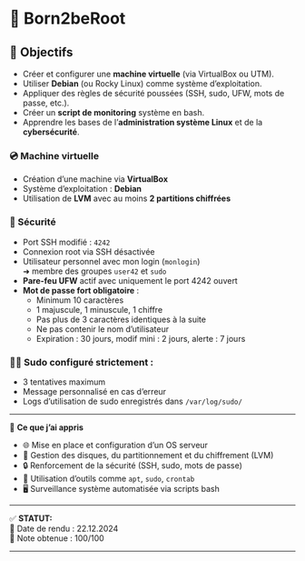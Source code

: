 # 🚀 Born2beRoot 

## 🎯 Objectifs

- Créer et configurer une **machine virtuelle** (via VirtualBox ou UTM).
- Utiliser **Debian** (ou Rocky Linux) comme système d’exploitation.
- Appliquer des règles de sécurité poussées (SSH, sudo, UFW, mots de passe, etc.).
- Créer un **script de monitoring** système en bash.
- Apprendre les bases de l’**administration système Linux** et de la **cybersécurité**.

### 💿 Machine virtuelle
- Création d’une machine via **VirtualBox**
- Système d’exploitation : **Debian**
- Utilisation de **LVM** avec au moins **2 partitions chiffrées**

### 🔐 Sécurité
- Port SSH modifié : `4242`  
- Connexion root via SSH désactivée
- Utilisateur personnel avec mon login (`monlogin`)  
  ➜ membre des groupes `user42` et `sudo`  
- **Pare-feu UFW** actif avec uniquement le port 4242 ouvert  
- **Mot de passe fort obligatoire** :  
  - Minimum 10 caractères  
  - 1 majuscule, 1 minuscule, 1 chiffre  
  - Pas plus de 3 caractères identiques à la suite  
  - Ne pas contenir le nom d’utilisateur  
  - Expiration : 30 jours, modif mini : 2 jours, alerte : 7 jours

### 🧑‍💻 Sudo configuré strictement :
- 3 tentatives maximum
- Message personnalisé en cas d’erreur
- Logs d’utilisation de sudo enregistrés dans `/var/log/sudo/`

---

🧠 **Ce que j’ai appris**

- 🌐 Mise en place et configuration d’un OS serveur
- 🧱 Gestion des disques, du partitionnement et du chiffrement (LVM)
- 🔒 Renforcement de la sécurité (SSH, sudo, mots de passe)
- 🧰 Utilisation d’outils comme `apt`, `sudo`, `crontab`
- 🖥️ Surveillance système automatisée via scripts bash

---

✅ **STATUT:**  
📅 Date de rendu : 22.12.2024  
📝 Note obtenue : 100/100

---

